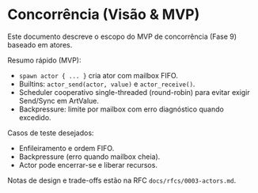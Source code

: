 # Concorrência (Visão & MVP)

Este documento descreve o escopo do MVP de concorrência (Fase 9) baseado em atores.

Resumo rápido (MVP):
- `spawn actor { ... }` cria ator com mailbox FIFO.
- Builtins: `actor_send(actor, value)` e `actor_receive()`.
- Scheduler cooperativo single-threaded (round-robin) para evitar exigir Send/Sync em ArtValue.
- Backpressure: limite por mailbox com erro diagnóstico quando excedido.

Casos de teste desejados:
- Enfileiramento e ordem FIFO.
- Backpressure (erro quando mailbox cheia).
- Actor pode encerrar-se e liberar recursos.

Notas de design e trade-offs estão na RFC `docs/rfcs/0003-actors.md`.
